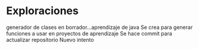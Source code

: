 # Exploraciones
generador de clases en borrador...aprendizaje de java
Se crea para generar funciones a usar en proyectos de aprendizaje
Se hace commit para actualizar repositorio
Nuevo intento
